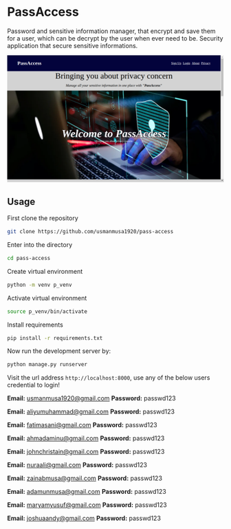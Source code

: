 # PassAccess

Password and sensitive information manager, that encrypt and save them for a user, which can be decrypt by the user when ever need to be. Security application that secure sensitive informations.

![snippet_theme](static/img/landing.png)

## Usage

First clone the repository

```sh
git clone https://github.com/usmanmusa1920/pass-access
```

Enter into the directory

```sh
cd pass-access
```

Create virtual environment

```sh
python -m venv p_venv
```

Activate virtual environment

```sh
source p_venv/bin/activate
```

Install requirements

```sh
pip install -r requirements.txt
```

Now run the development server by:

```sh
python manage.py runserver
```

Visit the url address `http://localhost:8000`, use any of the below users credential to login!

**Email:** usmanmusa1920@gmail.com **Password:** passwd123

**Email:** aliyumuhammad@gmail.com **Password:** passwd123

**Email:** fatimasani@gmail.com **Password:** passwd123

**Email:** ahmadaminu@gmail.com **Password:** passwd123

**Email:** johnchristain@gmail.com **Password:** passwd123

**Email:** nuraali@gmail.com **Password:** passwd123

**Email:** zainabmusa@gmail.com **Password:** passwd123

**Email:** adamunmusa@gmail.com **Password:** passwd123

**Email:** maryamyusuf@gmail.com **Password:** passwd123

**Email:** joshuaandy@gmail.com **Password:** passwd123
